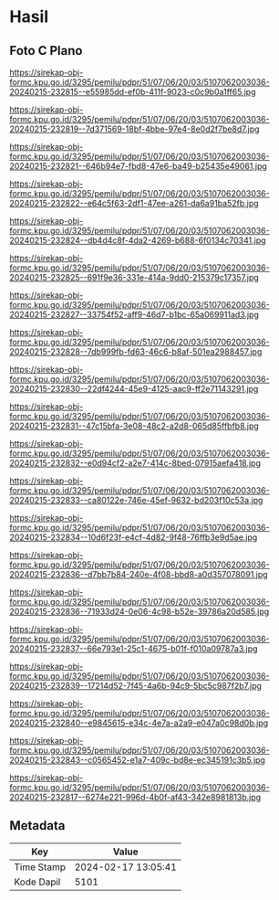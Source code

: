 # Hasil

## Foto C Plano

https://sirekap-obj-formc.kpu.go.id/3295/pemilu/pdpr/51/07/06/20/03/5107062003036-20240215-232815--e55985dd-ef0b-411f-9023-c0c9b0a1ff65.jpg

https://sirekap-obj-formc.kpu.go.id/3295/pemilu/pdpr/51/07/06/20/03/5107062003036-20240215-232819--7d371569-18bf-4bbe-97e4-8e0d2f7be8d7.jpg

https://sirekap-obj-formc.kpu.go.id/3295/pemilu/pdpr/51/07/06/20/03/5107062003036-20240215-232821--646b94e7-fbd8-47e6-ba49-b25435e49061.jpg

https://sirekap-obj-formc.kpu.go.id/3295/pemilu/pdpr/51/07/06/20/03/5107062003036-20240215-232822--e64c5f63-2df1-47ee-a261-da6a91ba52fb.jpg

https://sirekap-obj-formc.kpu.go.id/3295/pemilu/pdpr/51/07/06/20/03/5107062003036-20240215-232824--db4d4c8f-4da2-4269-b688-6f0134c70341.jpg

https://sirekap-obj-formc.kpu.go.id/3295/pemilu/pdpr/51/07/06/20/03/5107062003036-20240215-232825--691f9e36-331e-414a-9dd0-215379c17357.jpg

https://sirekap-obj-formc.kpu.go.id/3295/pemilu/pdpr/51/07/06/20/03/5107062003036-20240215-232827--33754f52-aff9-46d7-b1bc-65a069911ad3.jpg

https://sirekap-obj-formc.kpu.go.id/3295/pemilu/pdpr/51/07/06/20/03/5107062003036-20240215-232828--7db999fb-fd63-46c6-b8af-501ea2988457.jpg

https://sirekap-obj-formc.kpu.go.id/3295/pemilu/pdpr/51/07/06/20/03/5107062003036-20240215-232830--22df4244-45e9-4125-aac9-ff2e71143291.jpg

https://sirekap-obj-formc.kpu.go.id/3295/pemilu/pdpr/51/07/06/20/03/5107062003036-20240215-232831--47c15bfa-3e08-48c2-a2d8-065d85ffbfb8.jpg

https://sirekap-obj-formc.kpu.go.id/3295/pemilu/pdpr/51/07/06/20/03/5107062003036-20240215-232832--e0d94cf2-a2e7-414c-8bed-07915aefa418.jpg

https://sirekap-obj-formc.kpu.go.id/3295/pemilu/pdpr/51/07/06/20/03/5107062003036-20240215-232833--ca80122e-746e-45ef-9632-bd203f10c53a.jpg

https://sirekap-obj-formc.kpu.go.id/3295/pemilu/pdpr/51/07/06/20/03/5107062003036-20240215-232834--10d6f23f-e4cf-4d82-9f48-76ffb3e9d5ae.jpg

https://sirekap-obj-formc.kpu.go.id/3295/pemilu/pdpr/51/07/06/20/03/5107062003036-20240215-232836--d7bb7b84-240e-4f08-bbd8-a0d357078091.jpg

https://sirekap-obj-formc.kpu.go.id/3295/pemilu/pdpr/51/07/06/20/03/5107062003036-20240215-232836--71933d24-0e06-4c98-b52e-39786a20d585.jpg

https://sirekap-obj-formc.kpu.go.id/3295/pemilu/pdpr/51/07/06/20/03/5107062003036-20240215-232837--66e793e1-25c1-4675-b01f-f010a09787a3.jpg

https://sirekap-obj-formc.kpu.go.id/3295/pemilu/pdpr/51/07/06/20/03/5107062003036-20240215-232839--17214d52-7f45-4a6b-94c9-5bc5c987f2b7.jpg

https://sirekap-obj-formc.kpu.go.id/3295/pemilu/pdpr/51/07/06/20/03/5107062003036-20240215-232840--e9845615-e34c-4e7a-a2a9-e047a0c98d0b.jpg

https://sirekap-obj-formc.kpu.go.id/3295/pemilu/pdpr/51/07/06/20/03/5107062003036-20240215-232843--c0565452-e1a7-409c-bd8e-ec345191c3b5.jpg

https://sirekap-obj-formc.kpu.go.id/3295/pemilu/pdpr/51/07/06/20/03/5107062003036-20240215-232817--6274e221-996d-4b0f-af43-342e8981813b.jpg


## Metadata

| Key        | Value               |
| ---------- | ------------------- |
| Time Stamp | 2024-02-17 13:05:41 |
| Kode Dapil | 5101                |



